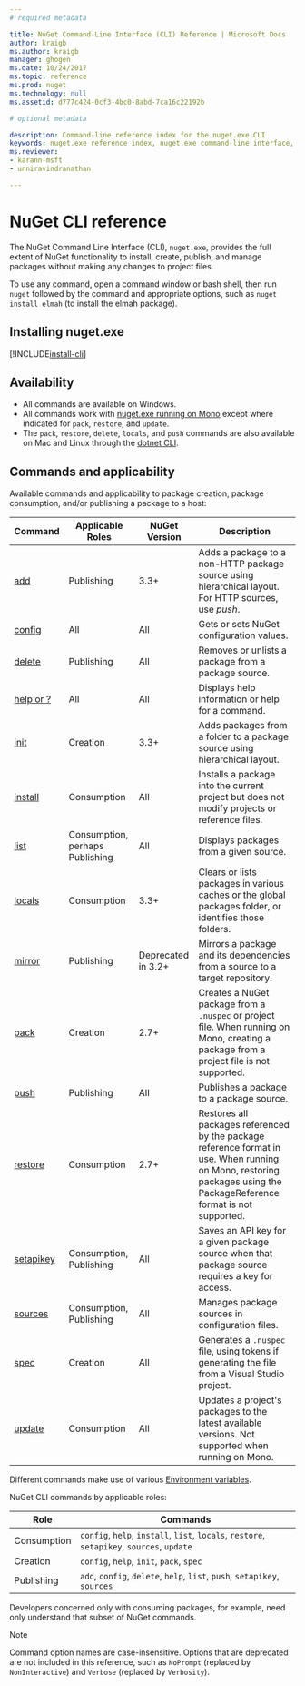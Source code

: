 ```yaml
---
# required metadata

title: NuGet Command-Line Interface (CLI) Reference | Microsoft Docs
author: kraigb
ms.author: kraigb
manager: ghogen
ms.date: 10/24/2017
ms.topic: reference
ms.prod: nuget
ms.technology: null
ms.assetid: d777c424-0cf3-4bc0-8abd-7ca16c22192b

# optional metadata

description: Command-line reference index for the nuget.exe CLI
keywords: nuget.exe reference index, nuget.exe command-line interface, nuget.exe CLI, nuget command
ms.reviewer:
- karann-msft
- unniravindranathan

---
```


# NuGet CLI reference

The NuGet Command Line Interface (CLI), `nuget.exe`, provides the full extent of NuGet functionality to install, create, publish, and manage packages without making any changes to project files.

To use any command, open a command window or bash shell, then run `nuget` followed by the command and appropriate options, such as `nuget install elmah` (to install the elmah package).

## Installing nuget.exe

[!INCLUDE[install-cli](../includes/install-cli.md)]

## Availability

- All commands are available on Windows.
- All commands work with [nuget.exe running on Mono](../guides/install-nuget.md#mac-osx-and-linux) except where indicated for `pack`, `restore`, and `update`.
- The `pack`, `restore`, `delete`, `locals`, and `push` commands are also available on Mac and Linux through the [dotnet CLI](dotnet-Commands.md). 

## Commands and applicability

Available commands and applicability to package creation, package consumption, and/or publishing a package to a host:

| Command | Applicable Roles | NuGet Version | Description | 
| --- | --- | --- | --- |
| [add](#cli-ref-add.md) | Publishing | 3.3+ | Adds a package to a non-HTTP package source using hierarchical layout. For HTTP sources, use *push*. |
| [config](#cli-ref-config.md) | All | All | Gets or sets NuGet configuration values. |
| [delete](#cli-ref-delete.md) | Publishing | All | Removes or unlists a package from a package source. |
| [help or ?](#cli-ref-help.md) | All | All | Displays help information or help for a command. |
| [init](#cli-ref-init.md) | Creation | 3.3+ | Adds packages from a folder to a package source using hierarchical layout. |
| [install](#cli-ref-install.md) | Consumption | All | Installs a package into the current project but does not modify projects or reference files. |
| [list](#cli-ref-list.md) | Consumption, perhaps Publishing | All | Displays packages from a given source. |
| [locals](#cli-ref-locals.md) | Consumption | 3.3+ | Clears or lists packages in various caches or the global packages folder, or identifies those folders. |
| [mirror](#cli-ref-mirror.md) | Publishing | Deprecated in 3.2+ | Mirrors a package and its dependencies from a source to a target repository. |
| [pack](#cli-ref-pack.md) | Creation | 2.7+ | Creates a NuGet package from a `.nuspec` or project file. When running on Mono, creating a package from a project file is not supported. |
| [push](#cli-ref-push.md) | Publishing | All | Publishes a package to a package source. |
| [restore](#cli-ref-restore.md) | Consumption | 2.7+ | Restores all packages referenced by the package reference format in use. When running on Mono, restoring packages using the PackageReference format is not supported. | 
| [setapikey](#cli-ref-setapikey.md) | Consumption, Publishing | All | Saves an API key for a given package source when that package source requires a key for access. |
| [sources](#cli-ref-sources.md) | Consumption, Publishing | All | Manages package sources in configuration files. |
| [spec](#cli-ref-spec.md) | Creation | All | Generates a `.nuspec` file, using tokens if generating the file from a Visual Studio project. |
| [update](#cli-ref-update.md) | Consumption | All | Updates a project's packages to the latest available versions. Not supported when running on Mono. |

Different commands make use of various [Environment variables](cli-ref-environment-variables.md).

NuGet CLI commands by applicable roles:

| Role | Commands |
| --- | --- |
| Consumption | `config`, `help`, `install`, `list`, `locals`, `restore`, `setapikey`, `sources`, `update` | 
| Creation | `config`, `help`, `init`, `pack`, `spec` |
| Publishing | `add`, `config`, `delete`, `help`, `list`, `push`, `setapikey`, `sources` |

Developers concerned only with consuming packages, for example, need only understand that subset of NuGet commands.

> [!Note]
> Command option names are case-insensitive. Options that are deprecated are not included in this reference, such as `NoPrompt` (replaced by `NonInteractive`) and `Verbose` (replaced by `Verbosity`).
